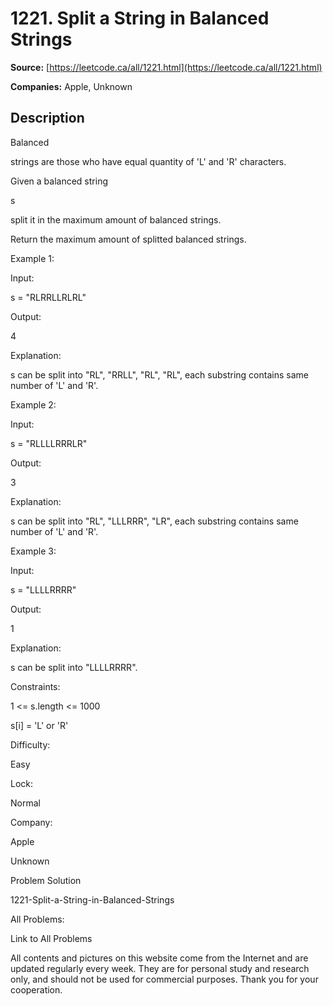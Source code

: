 # 1221. Split a String in Balanced Strings

**Source:** [https://leetcode.ca/all/1221.html](https://leetcode.ca/all/1221.html)

**Companies:** Apple, Unknown

## Description

Balanced

strings are those who have equal quantity
        of 'L' and 'R' characters.

Given a balanced string

s

split it in the
        maximum amount of balanced strings.

Return the maximum amount of splitted balanced strings.

Example 1:

Input:

s = "RLRRLLRLRL"

Output:

4

Explanation:

s can be split into "RL", "RRLL", "RL", "RL", each substring contains same number of 'L' and 'R'.

Example 2:

Input:

s = "RLLLLRRRLR"

Output:

3

Explanation:

s can be split into "RL", "LLLRRR", "LR", each substring contains same number of 'L' and 'R'.

Example 3:

Input:

s = "LLLLRRRR"

Output:

1

Explanation:

s can be split into "LLLLRRRR".

Constraints:

1 <= s.length <= 1000

s[i] = 'L' or 'R'

Difficulty:

Easy

Lock:

Normal

Company:

Apple

Unknown

Problem Solution

1221-Split-a-String-in-Balanced-Strings

All Problems:

Link to All Problems

All contents and pictures on this website come from the Internet and are updated regularly every week. They are for personal study and research only, and should not be used for commercial purposes. Thank you for your cooperation.

